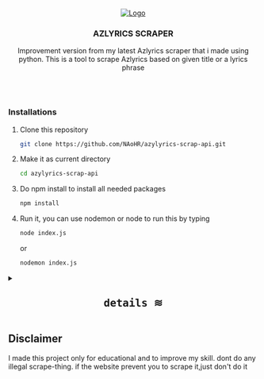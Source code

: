 <br />
<div align="center">
  <a href="https://github.com/othneildrew/Best-README-Template">
    <img src="https://res-2.cloudinary.com/crunchbase-production/image/upload/c_lpad,h_256,w_256,f_auto,q_auto:eco/v1419653396/fwahmgrgqtgrz9bw3hpk.png" alt="Logo" >
  </a>

  <h3 align="center">AZLYRICS SCRAPER</h3>

  <p align="center">
   Improvement version from my latest Azlyrics scraper that i made using python. This is a tool to scrape Azlyrics based on given title or a lyrics phrase
    <br />
  </p>
</div>
<br />
<br />

### Installations
1. Clone this repository
	```sh
	git clone https://github.com/NAoHR/azylyrics-scrap-api.git
	```
2.  Make it as current directory
	```sh
	cd azylyrics-scrap-api
	```
3. Do npm install to install all needed packages
	```sh
	npm install
	```
4. Run it, you can use nodemon or node to run this by typing
	```sh
	node index.js
	```
	or
	```sh
	nodemon index.js
	```

<details>
  <summary>
	  <h2 align="center">
	  <samp>
      details
    </samp>
    &#8779;
	  </h2>
  </summary>
  
  ```json
{
   "title": "how to use this api",
   "description": "this is a website that scrap azylyrics's song to get a certain lyrics",
   "content-type": "for educational only",
   "providedRoutes": [
      {
         "type": "search songs",
         "route": "/search/song_title",
         "desc": "search routes to get all credential data on data you've searched on.This will return a list based on the song title",
         "validSongTitle": "only seperated by space ( )",
         "example": {
            "plain": "/search/what is love",
            "withQuery": "/search/what is love?q=all"
         },
         "query": {
            "q": {
               "all": "to show requested song based on its lyrics and title",
               "l": "to show requested song based on its lyrics",
               "t": "to show requested song based on its title"
            }
         }
      },
      {
         "type": "get lyrics",
         "route": "/lyrics/artist_song.html",
         "desc": "after you get all the credential data of the song youve searched,use this route to get its lyrics",
         "validSongTitle": "/artist/songTitle.html",
         "example": "/search/twice_whatislove.html"
      }
   ]
}
  ```
  
</details>

## Disclaimer
I made this project only for educational and to improve my skill. dont do any illegal scrape-thing. if the website prevent you to scrape it,just don't do it